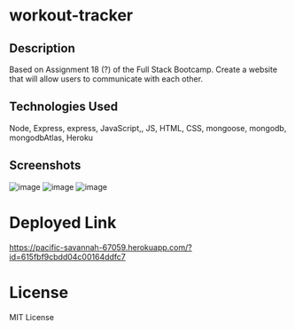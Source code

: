 # workout-tracker

## Description
Based on Assignment 18 (?) of the Full Stack Bootcamp. Create a website that will allow users to communicate with each other.

## Technologies Used
Node, Express, express, JavaScript,, JS, HTML, CSS, mongoose, mongodb, mongodbAtlas, Heroku

## Screenshots
![image](https://user-images.githubusercontent.com/75343776/136495496-22e181d7-e325-471b-a8a3-14b929eeaa17.png)
![image](https://user-images.githubusercontent.com/75343776/136495524-1b4e2874-f793-4155-9c7a-c856cbd1a36c.png)
![image](https://user-images.githubusercontent.com/75343776/136495598-d52f5e45-de06-4e03-b831-7308284848c3.png)

# Deployed Link
https://pacific-savannah-67059.herokuapp.com/?id=615fbf9cbdd04c00164ddfc7

# License
MIT License
